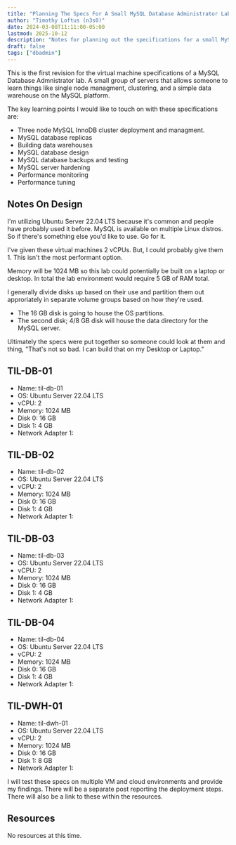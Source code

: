 ```yaml
---
title: "Planning The Specs For A Small MySQL Database Administrator Lab"
author: "Timothy Loftus (n3s0)"
date: 2024-03-08T11:11:00-05:00
lastmod: 2025-10-12
description: "Notes for planning out the specifications for a small MySQL Database Administrator lab."
draft: false
tags: ["dbadmin"]
---
```


This is the first revision for the virtual machine specifications of a
MySQL Database Admnistrator lab. A small group of servers that allows
someone to learn things like single node managment, clustering, and a
simple data warehouse on the MySQL platform.

The key learning points I would like to touch on with these
specifications are:

- Three node MySQL InnoDB cluster deployment and managment.
- MySQL database replicas
- Building data warehouses
- MySQL database design
- MySQL database backups and testing
- MySQL server hardening
- Performance monitoring
- Performance tuning

## Notes On Design

I'm utilizing Ubuntu Server 22.04 LTS because it's common and people
have probably used it before. MySQL is available on multiple Linux
distros. So if there's something else you'd like to use. Go for it.

I've given these virtual machines 2 vCPUs. But, I could probably give
them 1. This isn't the most performant option.

Memory will be 1024 MB so this lab could potentially be built on a
laptop or desktop. In total the lab environment would require 5 GB of
RAM total.

I generally divide disks up based on their use and partition them out
approriately in separate volume groups based on how they're used. 

- The 16 GB disk is going to house the OS partitions.
- The second disk; 4/8 GB disk will house the data directory for the
  MySQL server.

Ultimately the specs were put together so someone could look at them and
thing, "That's not so bad. I can build that on my Desktop or Laptop."

## TIL-DB-01

- Name: til-db-01
- OS: Ubuntu Server 22.04 LTS
- vCPU: 2
- Memory: 1024 MB
- Disk 0: 16 GB
- Disk 1: 4 GB
- Network Adapter 1:

## TIL-DB-02

- Name: til-db-02
- OS: Ubuntu Server 22.04 LTS
- vCPU: 2
- Memory: 1024 MB
- Disk 0: 16 GB
- Disk 1: 4 GB
- Network Adapter 1:

## TIL-DB-03

- Name: til-db-03
- OS: Ubuntu Server 22.04 LTS
- vCPU: 2
- Memory: 1024 MB
- Disk 0: 16 GB
- Disk 1: 4 GB
- Network Adapter 1:

## TIL-DB-04

- Name: til-db-04
- OS: Ubuntu Server 22.04 LTS
- vCPU: 2
- Memory: 1024 MB
- Disk 0: 16 GB
- Disk 1: 4 GB
- Network Adapter 1:

## TIL-DWH-01

- Name: til-dwh-01
- OS: Ubuntu Server 22.04 LTS
- vCPU: 2
- Memory: 1024 MB
- Disk 0: 16 GB
- Disk 1: 8 GB
- Network Adapter 1:

I will test these specs on multiple VM and cloud environments and
provide my findings. There will be a separate post reporting the
deployment steps. There will also be a link to these within the
resources.

## Resources

No resources at this time.
